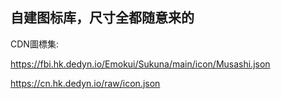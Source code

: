 ## 自建图标库，尺寸全都随意来的 ##

CDN圖標集:


https://fbi.hk.dedyn.io/Emokui/Sukuna/main/icon/Musashi.json

https://cn.hk.dedyn.io/raw/icon.json
